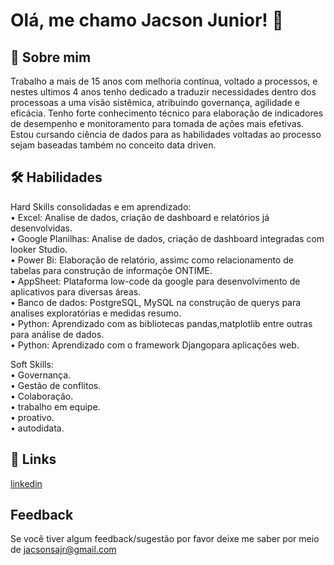 # Olá, me chamo Jacson Junior! 👋


## 🚀 Sobre mim
Trabalho a mais de 15 anos com melhoria contínua, voltado a processos, e nestes ultimos 4 anos tenho dedicado a traduzir necessidades dentro dos processoas a uma visão sistêmica, atribuindo governança, agilidade e eficácia.
Tenho forte conhecimento técnico para elaboração de indicadores de desempenho e monitoramento para tomada de ações mais efetivas.
Estou cursando ciência de dados para as habilidades voltadas ao processo sejam baseadas também no conceito data driven.


## 🛠 Habilidades
Hard Skills  consolidadas e em aprendizado:\
• Excel: Analise de dados, criação de dashboard e relatórios já desenvolvidas.\
• Google Planilhas: Analise de dados, criação de dashboard integradas com looker Studio.\
• Power Bi: Elaboração de relatório, assimc como relacionamento de tabelas para construção de informaçõe ONTIME.\
• AppSheet: Plataforma low-code da google para desenvolvimento de aplicativos para diversas áreas.\
• Banco de dados: PostgreSQL, MySQL na construção de querys para analises exploratórias e medidas resumo.\
• Python: Aprendizado com as bibliotecas pandas,matplotlib entre outras para análise de dados.\
• Python: Aprendizado com o framework Djangopara aplicações web.


Soft Skills: \
• Governança.\
• Gestão de conflitos.\
• Colaboração.\
• trabalho em equipe.\
• proativo.\
• autodidata.




## 🔗 Links
[linkedin](https://www.linkedin.com/in/jacsonjunior)



## Feedback

Se você tiver algum feedback/sugestão por favor deixe me saber por meio de jacsonsajr@gmail.com




